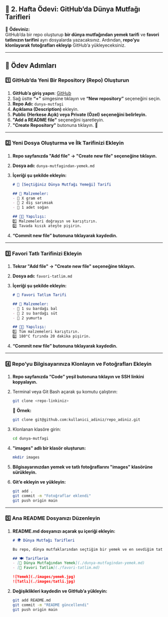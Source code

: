 ## 📌 2. Hafta Ödevi: GitHub’da Dünya Mutfağı Tarifleri

🎯 **Ödeviniz:**  
GitHub’da bir repo oluşturup **bir dünya mutfağından yemek tarifi** ve **favori tatlınızın tarifini** ayrı dosyalarda yazacaksınız. Ardından, **repo’yu klonlayarak fotoğrafları ekleyip** GitHub’a yükleyeceksiniz.  

---

## 📌 Ödev Adımları  

### **1️⃣ GitHub’da Yeni Bir Repository (Repo) Oluşturun**  
1. **GitHub’a giriş yapın**: [GitHub](https://github.com/)  
2. Sağ üstte **“+”** simgesine tıklayın ve **“New repository”** seçeneğini seçin.  
3. **Repo Adı:** `dunya-mutfagi`  
4. **Açıklama (Description)** ekleyin.  
5. **Public (Herkese Açık) veya Private (Özel) seçeneğini belirleyin.**  
6. **"Add a README file"** seçeneğini işaretleyin.  
7. **"Create Repository"** butonuna tıklayın. 🎉  

---

### **2️⃣ Yeni Dosya Oluşturma ve İlk Tarifinizi Ekleyin**  
1. **Repo sayfanızda "Add file" → "Create new file" seçeneğine tıklayın.**  
2. **Dosya adı:** `dunya-mutfagindan-yemek.md`  
3. **İçeriği şu şekilde ekleyin:**  

   ```md
   # 🍛 [Seçtiğiniz Dünya Mutfağı Yemeği] Tarifi  

   ## 📌 Malzemeler:  
   - 🥩 X gram et  
   - 🧄 2 diş sarımsak  
   - 🧅 1 adet soğan  
   
   ## 👨‍🍳 Yapılışı:  
   1️⃣ Malzemeleri doğrayın ve karıştırın.  
   2️⃣ Tavada kısık ateşte pişirin.  
   ```
4. **“Commit new file” butonuna tıklayarak kaydedin.**  

---

### **3️⃣ Favori Tatlı Tarifinizi Ekleyin**  
1. **Tekrar "Add file" → "Create new file" seçeneğine tıklayın.**  
2. **Dosya adı:** `favori-tatlim.md`  
3. **İçeriği şu şekilde ekleyin:**  

   ```md
   # 🍰 Favori Tatlım Tarifi  

   ## 📌 Malzemeler:  
   - 🍯 1 su bardağı bal  
   - 🥛 2 su bardağı süt  
   - 🥚 2 yumurta  

   ## 👨‍🍳 Yapılışı:  
   1️⃣ Tüm malzemeleri karıştırın.  
   2️⃣ 180°C fırında 20 dakika pişirin.  
   ```
4. **“Commit new file” butonuna tıklayarak kaydedin.**  

---

### **4️⃣ Repo’yu Bilgisayarınıza Klonlayın ve Fotoğrafları Ekleyin**  
1. **Repo sayfanızda “Code” yeşil butonuna tıklayın ve **SSH**  linkini kopyalayın.**  
2. Terminal veya Git Bash açarak şu komutu çalıştırın:  

   ```bash
   git clone <repo-linkiniz>
   ```
   📌 **Örnek:**  
   ```bash
   git clone git@github.com:kullanici_adiniz/repo_adiniz.git
   ```  
3. Klonlanan klasöre girin:  
   ```bash
   cd dunya-mutfagi
   ```
4. **"images" adlı bir klasör oluşturun:**  
   ```bash
   mkdir images
   ```
5. **Bilgisayarınızdan yemek ve tatlı fotoğraflarını "images" klasörüne sürükleyin.**  
6. **Git’e ekleyin ve yükleyin:**  
   ```bash
   git add .
   git commit -m "Fotoğraflar eklendi"
   git push origin main
   ```

---

### **5️⃣ Ana README Dosyanızı Düzenleyin**  
1. **README.md dosyanızı açarak şu içeriği ekleyin:**  

   ```md
   # 🌍 Dünya Mutfağı Tarifleri  

   Bu repo, dünya mutfaklarından seçtiğim bir yemek ve en sevdiğim tatlı tarifini içermektedir.  

   ## 🍽️ Tariflerim  
   - [🍛 Dünya Mutfağından Yemek](./dunya-mutfagindan-yemek.md)  
   - [🍰 Favori Tatlım](./favori-tatlim.md)  

   ![Yemek](./images/yemek.jpg)  
   ![Tatlı](./images/tatli.jpg)  
   ```
2. **Değişiklikleri kaydedin ve GitHub’a yükleyin:**  
   ```bash
   git add README.md
   git commit -m "README güncellendi"
   git push origin main
   
